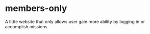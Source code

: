 # members-only
A little website that only allows user gain more ability by logging in or accomplish missions.
